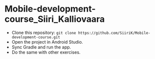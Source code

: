 # Mobile-development-course_Siiri_Kalliovaara
- Clone this repository: `git clone https://github.com/SiiriK/Mobile-development-course.git`
- Open the project in Android Studio.
- Sync Gradle and run the app.
- Do the same with other exercises.


